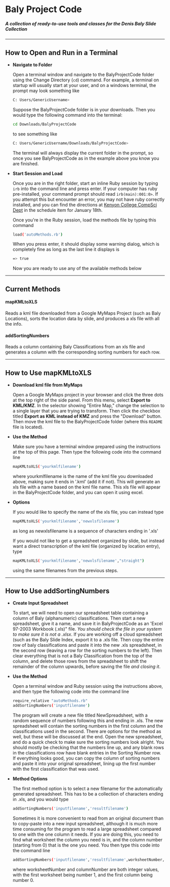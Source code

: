 # Baly Project Code
##### A collection of ready-to-use tools and classes for the Denis Baly Slide Collection
***
## How to Open and Run in a Terminal
* ****Navigate to Folder****

    Open a terminal window and navigate to the BalyProjectCode folder using the Change Directory (`cd`) command. For example, a terminal on startup will usually start at your user, and on a windows terminal, the prompt may look something like 
    ```sh
    C: Users/GenericUsername>
    ```
   Suppose the BalyProjectCode folder is in your downloads. Then you would type the following command into the terminal:
   ```sh
   cd Downloads/BalyProjectCode
   ```
   to see something like 
   ```sh
   C: Users/GenericUsername/Downloads/BalyProjectCode>
   ```
   The terminal will always display the current folder in the prompt, so once you see BalyProjectCode as in the example above you know you are finished.

* ****Start Session and Load****
  
   Once you are in the right folder, start an inline Ruby session by typing `irb` into the command line and press enter. If your computer has ruby pre-installed, your command prompt should read `irb(main):001:0>`. If you attempt this but encounter an error, you may not have ruby correctly installed, and you can find the directions at [Kenyon College CompSci Dept](https://cs.kenyon.edu/index.php/comp-318-software-development-s24/) in the schedule item for January 18th. 

    Once you're in the Ruby session, load the methods file by typing this command
    ```sh
    load('autoMethods.rb')
    ```
    When you press enter, it should display some warning dialog, which is completely fine as long as the last line it displays is 
    ```sh
    => true
    ```
    Now you are ready to use any of the available methods below
***

## Current Methods
#### mapKMLtoXLS
Reads a kml file downloaded from a Google MyMaps Project (such as Baly Locations), sorts the location data by slide, and produces a xls file with all the info.

#### addSortingNumbers
Reads a column containing Baly Classifications from an xls file and generates a column with the corresponding sorting numbers for each row.
***

## How to Use mapKMLtoXLS
* ****Download kml file from MyMaps****

    Open a Google MyMaps project in your browser and click the three dots at the top right of the side panel. From this menu, select **Export to KML/KMZ**. In the selector showing "Entire Map," change the selection to a single layer that you are trying to transform. Then click the checkbox titled **Export as KML instead of KMZ** and press the "Download" button. Then move the kml file to the BalyProjectCode folder (where this `README` file is located).
* ****Use the Method****
  
    Make sure you have a terminal window prepared using the instructions at the top of this page. Then type the following code into the command line 
    ```sh
    mapKMLtoXLS('yourkmlfilename')
    ```
    where yourkmlfilename is the name of the kml file you downloaded above, making sure it ends in '.kml' (add it if not). This will generate an xls file with a name based on the kml file name. This xls file will appear in the BalyProjectCode folder, and you can open it using excel.
    
* **Options**
  
    If you would like to specify the name of the xls file, you can instead type 
    ```sh
    mapKMLtoXLS('yourkmlfilename','newxlsfilename')
    ```
    as long as newxlsfilename is a sequence of characters ending in '.xls'
    
    If you would not like to get a spreadsheet organized by slide, but instead want a direct transcription of the kml file (organized by location entry), type 
    ```sh
    mapKMLtoXLS('yourkmlfilename','newxlsfilename',"straight")
    ```
    using the same filenames from the previous steps.
***
## How to Use addSortingNumbers
* ****Create Input Spreadsheet****

    To start, we will need to open our spreadsheet table containing a column of Baly (alphanumeric) classifications. Then start a new spreadsheet, give it a name, and save it in BalyProjectCode as an 'Excel 97-2003 Workbook (.xls)" file. *You should check the file in your system to make sure it is not a .xlsx*. If you are working off a cloud spreadsheet (such as the Baly Slide Index, export it to a .xls file.
    Then copy the entire row of baly classifications and paste it into the new .xls spreadsheet, in the second row (leaving a row for the sorting numbers to the left). Then clear everything that is not a Baly Classification from the top of the column, and delete those rows from the spreadsheet to shift the remainder of the column upwards, before saving the file *and closing it*.
* ****Use the Method****

    Open a terminal window and Ruby session using the instructions above, and then type the following code into the command line
    ```sh
    require_relative "autoMethods.rb"
    addSortingNumbers('inputfilename')
    ```
    The program will create a new file titled NewSpreadsheet, with a random sequence of numbers following this and ending in .xls. The new spreadsheet will contain the sorting numbers in the first column and the classifications used in the second. There are options for the method as well, but these will be discussed at the end.
    Open the new spreadsheet, and do a quick check to make sure the sorting numbers look alright. You should mostly be checking that the numbers line up, and any blank rows in the classifications row have blank entries in the Sorting Number row. If everything looks good, you can copy the column of sorting numbers and paste it into your original spreadsheet, lining up the first number with the first classification that was used.
* ****Method Options****

    The first method option is to select a new filename for the automatically generated spreadsheet. This has to be a collection of characters ending in .xls, and you would type
  ```sh
  addSortingNumbers('inputfilename','resultfilename')
  ```
  Sometimes it is more convenient to read from an original document than to copy-paste into a new input spreadsheet, although it is much more time consuming for the program to read a large spreadsheet compared to one with the one column it needs. If you are doing this, you need to find what worksheet the column you need is in, and the column number (starting from 0) that is the one you need. You then type this code into the command line
  ```sh
  addSortingNumbers('inputfilename','resultfilename',worksheetNumber,columnNumber)
  ```
  where worksheetNumber and columnNumber are both integer values, with the first worksheet being number 1, and the first column being number 0.
